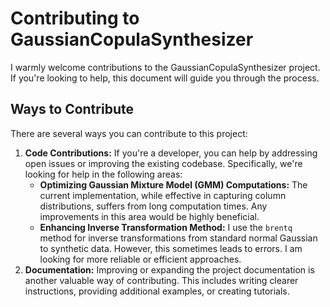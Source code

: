 # Contributing to GaussianCopulaSynthesizer

I warmly welcome contributions to the GaussianCopulaSynthesizer project. If you're looking to help, this document will guide you through the process.

## Ways to Contribute

There are several ways you can contribute to this project:

1. **Code Contributions:**
   If you're a developer, you can help by addressing open issues or improving the existing codebase. Specifically, we're looking for help in the following areas:
   - **Optimizing Gaussian Mixture Model (GMM) Computations:** The current implementation, while effective in capturing column distributions, suffers from long computation times. Any improvements in this area would be highly beneficial.
   - **Enhancing Inverse Transformation Method:** I use the `brentq` method for inverse transformations from standard normal Gaussian to synthetic data. However, this sometimes leads to errors. I am looking for more reliable or efficient approaches.
2. **Documentation:**
   Improving or expanding the project documentation is another valuable way of contributing. This includes writing clearer instructions, providing additional examples, or creating tutorials.
